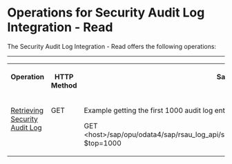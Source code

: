 <!-- copy1d1d005ec0f3486b933c3a5edcd64e14 -->

# Operations for Security Audit Log Integration - Read

The Security Audit Log Integration - Read offers the following operations:

****


<table>
<tr>
<th valign="top">

Operation

</th>
<th valign="top">

HTTP Method

</th>
<th valign="top">

Sample URL

</th>
</tr>
<tr>
<td valign="top">

[Retrieving Security Audit Log](retrieving-security-audit-log-ce39470.md) 

</td>
<td valign="top">

GET

</td>
<td valign="top">

Example getting the first 1000 audit log entries:

GET <host\>/sap/opu/odata4/sap/rsau\_log\_api/srvd\_a2x/sap/rsau\_log\_api/0001/SecurityAuditLog?$top=1000

</td>
</tr>
</table>


